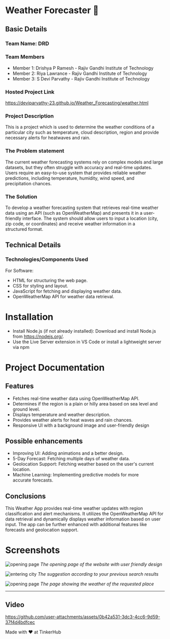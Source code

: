 # Weather Forecaster 🎯


## Basic Details
### Team Name: DRD

### Team Members
- Member 1: Drishya P Ramesh - Rajiv Gandhi Institute of Technology
- Member 2: Riya Lawrance - Rajiv Gandhi Institute of Technology
- Member 3: S Devi Parvathy - Rajiv Gandhi Institute of Technology

### Hosted Project Link
https://deviparvathy-23.github.io/Weather_Forecasting/weather.html
  
### Project Description
This is a project which is used to determine the weather conditions of a particular city such as temperature, cloud description, region and provide necessary alerts for heatwaves and rain.

### The Problem statement
The current weather forecasting systems rely on complex models and large datasets, but they often struggle with accuracy and real-time updates. Users require an easy-to-use system that provides reliable weather predictions, including temperature, humidity, wind speed, and precipitation chances.

### The Solution
To develop a weather forecasting system that retrieves real-time weather data using an API (such as OpenWeatherMap) and presents it in a user-friendly interface. The system should allow users to input a location (city, zip code, or coordinates) and receive weather information in a structured format.

## Technical Details
### Technologies/Components Used
For Software:
- HTML for structuring the web page.
- CSS for styling and layout.
- JavaScript for fetching and displaying weather data.
- OpenWeatherMap API for weather data retrieval.

# Installation
- Install Node.js (if not already installed):
    Download and install Node.js from https://nodejs.org/.
- Use the Live Server extension in VS Code or install a lightweight server via npm

# Project Documentation
## Features
- Fetches real-time weather data using OpenWeatherMap API.
- Determines if the region is a plain or hilly area based on sea level and ground level.
- Displays temperature and weather description.
- Provides weather alerts for heat waves and rain chances.
- Responsive UI with a background image and user-friendly design

## Possible enhancements
- Improving UI: Adding animations and a better design.
- 5-Day Forecast: Fetching multiple days of weather data.
- Geolocation Support: Fetching weather based on the user's current location.
- Machine Learning: Implementing predictive models for more accurate forecasts.
 ## Conclusions
 This Weather App provides real-time weather updates with region classification and alert mechanisms. It utilizes the OpenWeatherMap API for data retrieval and dynamically displays weather information based on user input. The app can be further enhanced with additional features like forecasts and geolocation support.


# Screenshots
![opening page](https://github.com/user-attachments/assets/40da13fd-a59d-4d0e-bd9d-e698b03bb1db)
*The opening page of the website with user friendly design*

![entering city](https://github.com/user-attachments/assets/a2b54c7c-01e8-49d7-877f-37db0012ab4f)
*The suggestion according to your previous search results*

![opening page](https://github.com/user-attachments/assets/60a48df0-2327-4f12-8696-59c89ad01b9e)
*The page showing the weather of the requested place*

---
## Video

https://github.com/user-attachments/assets/0b42a531-3dc3-4cc6-9d59-37f4d4bdfcec


Made with ❤️ at TinkerHub
